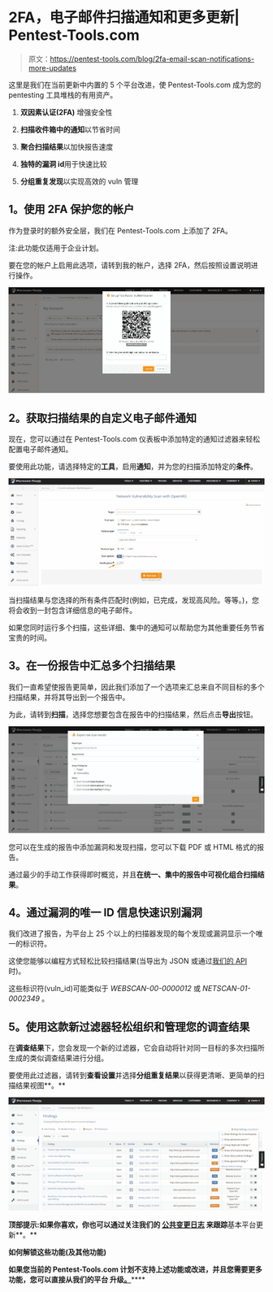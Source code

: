 # 2FA，电子邮件扫描通知和更多更新| Pentest-Tools.com

> 原文：<https://pentest-tools.com/blog/2fa-email-scan-notifications-more-updates>

这里是我们在当前更新中内置的 5 个平台改进，使 Pentest-Tools.com 成为您的 pentesting 工具堆栈的有用资产。

1.  **双因素认证(2FA)** 增强安全性

2.  **扫描收件箱中的通知**以节省时间

3.  **聚合扫描结果**以加快报告速度

4.  **独特的漏洞 id**用于快速比较

5.  **分组重复发现**以实现高效的 vuln 管理

## **1。使用 2FA** 保护您的帐户

作为登录时的额外安全层，我们在 Pentest-Tools.com 上添加了 2FA。

注:此功能仅适用于企业计划。

要在您的帐户上启用此选项，请转到我的帐户，选择 2FA，然后按照设置说明进行操作。

![2fa-feature-pentest-tools.com](img/f60efad3932ba69d9086433b986ead2a.png)

## **2。获取扫描结果的自定义电子邮件通知**

现在，您可以通过在 Pentest-Tools.com 仪表板中添加特定的通知过滤器来轻松配置电子邮件通知。

要使用此功能，请选择特定的**工具**，启用**通知**，并为您的扫描添加特定的**条件**。

![custom email notifications feature](img/a39c179e581057f35d8b2ee6a868f7a9.png)

当扫描结果与您选择的所有条件匹配时(例如，已完成，发现高风险。等等。)，您将会收到一封包含详细信息的电子邮件。

如果您同时运行多个扫描，这些详细、集中的通知可以帮助您为其他重要任务节省宝贵的时间。

## **3。在一份报告中汇总多个扫描结果**

我们一直希望使报告更简单，因此我们添加了一个选项来汇总来自不同目标的多个扫描结果，并将其导出到一个报告中。

为此，请转到**扫描**，选择您想要包含在报告中的扫描结果，然后点击**导出**按钮。

![Aggregated scan results pentest-tools.com](img/46bc16cd43a4bd7fc1d93a06473d82cb.png)

您可以在生成的报告中添加漏洞和发现扫描，您可以下载 PDF 或 HTML 格式的报告。

通过最少的手动工作获得即时概览，并且**在统一、集中的报告中可视化组合扫描结果**。

## **4。通过漏洞的唯一 ID 信息快速识别漏洞**

我们改进了报告，为平台上 25 个以上的扫描器发现的每个发现或漏洞显示一个唯一的标识符。

这使您能够以编程方式轻松比较扫描结果(当导出为 JSON 或通过[我们的 API](https://pentest-tools.com/api-reference) 时)。

这些标识符(vuln_id)可能类似于 *WEBSCAN-00-0000012* 或 *NETSCAN-01-0002349* 。

## **5。使用这款新过滤器**轻松组织和管理您的调查结果

在**调查结果**下，您会发现一个新的过滤器，它会自动将针对同一目标的多次扫描所生成的类似调查结果进行分组。

要使用此过滤器，请转到**查看设置**并选择**分组重复结果**以获得更清晰、更简单的扫描结果视图**。**

**![deduplicate findings improvement](img/452ec672883eb56111213d9636453283.png)**

**顶部提示:如果你喜欢，你也可以通过关注我们的 [**公共变更日志**](https://pentest-tools.com/change-log) 来跟踪**基本平台更新**。**

****如何解锁这些功能(及其他功能)****

**如果您当前的 Pentest-Tools.com 计划不支持上述功能或改进，并且您需要更多功能，您可以直接从我们的平台 升级[](https://pentest-tools.com/pricing)**[**。**](https://pentest-tools.com/pricing)****